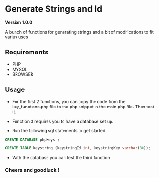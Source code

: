 # Generate Strings and Id

**Version 1.0.0**

A bunch of functions for generating strings and a bit of modifications to fit varius uses 

## Requirements 

- PHP 
- MYSQL 
- BROWSER

## Usage

- For the first 2 functions, you can copy the code from the key_functions.php file to the php snippet in the main.php file. Then test it.

- Function 3 requires you to have a database set up. 
- Run the following sql statements to get started.

```SQL
CREATE DATABASE phpKeys ;

CREATE TABLE keystring (keystringId int, keystringKey varchar(30));
```
- With the database you can test the third function

### Cheers and goodluck !